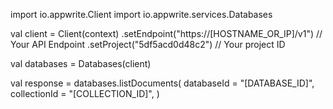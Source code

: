 import io.appwrite.Client
import io.appwrite.services.Databases

val client = Client(context)
    .setEndpoint("https://[HOSTNAME_OR_IP]/v1") // Your API Endpoint
    .setProject("5df5acd0d48c2") // Your project ID

val databases = Databases(client)

val response = databases.listDocuments(
    databaseId = "[DATABASE_ID]",
    collectionId = "[COLLECTION_ID]",
)
